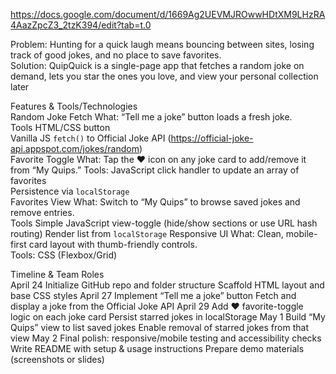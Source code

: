 https://docs.google.com/document/d/1669Ag2UEVMJROwwHDtXM9LHzRA4AazZpcZ3_2tzK394/edit?tab=t.0

Problem: Hunting for a quick laugh means bouncing between sites, losing track of good jokes, and no place to save favorites.  
Solution: QuipQuick is a single-page app that fetches a random joke on demand, lets you star the ones you love, and view your personal collection later

Features & Tools/Technologies  
  Random Joke Fetch
    What: “Tell me a joke” button loads a fresh joke.  
    Tools
      HTML/CSS button  
      Vanilla JS `fetch()` to Official Joke API (https://official-joke-api.appspot.com/jokes/random)  
  Favorite Toggle
    What: Tap the ❤️ icon on any joke card to add/remove it from “My Quips.”
    Tools:
      JavaScript click handler to update an array of favorites  
      Persistence via `localStorage`  
  Favorites View
    What: Switch to “My Quips” to browse saved jokes and remove entries.  
    Tools
      Simple JavaScript view-toggle (hide/show sections or use URL hash routing)
      Render list from `localStorage`
  Responsive UI 
    What: Clean, mobile-first card layout with thumb-friendly controls.  
    Tools: CSS (Flexbox/Grid)


Timeline & Team Roles  
  April 24
    Initialize GitHub repo and folder structure
    Scaffold HTML layout and base CSS styles
  April 27
    Implement “Tell me a joke” button
    Fetch and display a joke from the Official Joke API
  April 29
    Add ❤️ favorite-toggle logic on each joke card
    Persist starred jokes in localStorage
  May 1
    Build “My Quips” view to list saved jokes
    Enable removal of starred jokes from that view
  May 2
    Final polish: responsive/mobile testing and accessibility checks
    Write README with setup & usage instructions
    Prepare demo materials (screenshots or slides)


